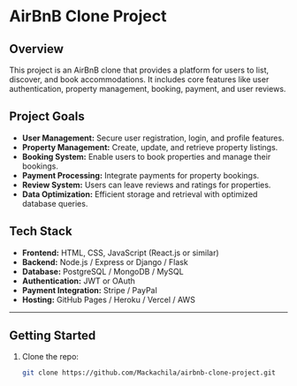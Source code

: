 # AirBnB Clone Project

## Overview

This project is an AirBnB clone that provides a platform for users to list, discover, and book accommodations. It includes core features like user authentication, property management, booking, payment, and user reviews.

## Project Goals

- **User Management:** Secure user registration, login, and profile features.
- **Property Management:** Create, update, and retrieve property listings.
- **Booking System:** Enable users to book properties and manage their bookings.
- **Payment Processing:** Integrate payments for property bookings.
- **Review System:** Users can leave reviews and ratings for properties.
- **Data Optimization:** Efficient storage and retrieval with optimized database queries.

## Tech Stack

- **Frontend:** HTML, CSS, JavaScript (React.js or similar)
- **Backend:** Node.js / Express or Django / Flask
- **Database:** PostgreSQL / MongoDB / MySQL
- **Authentication:** JWT or OAuth
- **Payment Integration:** Stripe / PayPal
- **Hosting:** GitHub Pages / Heroku / Vercel / AWS

---

## Getting Started

1. Clone the repo:  
   ```bash
   git clone https://github.com/Mackachila/airbnb-clone-project.git
